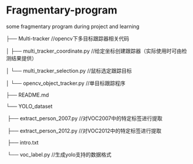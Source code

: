 # Fragmentary-program
some fragmentary program during project and learning

├── Multi-tracker										//opencv下多目标跟踪器相关代码

│   ├── multi_tracker_coordinate.py		//给定坐标创建跟踪器（实际使用时可由检测结果提供）

│   └── multi_tracker_selection.py			//鼠标选定跟踪目标

│   └── opencv_object_tracker.py				//单目标跟踪程序

├── README.md

└── YOLO_dataset

​    ├── extract_person_2007.py					//对VOC2007中的特定标签进行提取

​    ├── extract_person_2012.py					//对VOC2012中的特定标签进行提取

​    ├── intro.txt

​    └── voc_label.py										//生成yolo支持的数据格式